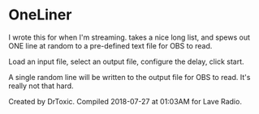 # OneLiner
I wrote this for when I'm streaming. takes a nice long list, and spews out ONE line at random to a pre-defined text file for OBS to read.

Load an input file, select an output file, configure the delay, click start.

A single random line will be written to the output file for OBS to read. It's really not that hard.

Created by DrToxic. Compiled 2018-07-27 at 01:03AM for Lave Radio.
